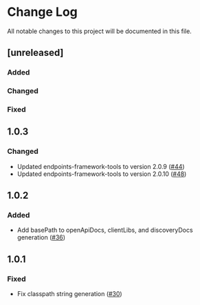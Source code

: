 # Change Log
All notable changes to this project will be documented in this file.
## [unreleased]

### Added

### Changed

### Fixed

## 1.0.3
### Changed
- Updated endpoints-framework-tools to version 2.0.9 ([#44](https://github.com/GoogleCloudPlatform/endpoints-framework-maven-plugin/pull/44))
- Updated endpoints-framework-tools to version 2.0.10 ([#48](https://github.com/GoogleCloudPlatform/endpoints-framework-maven-plugin/pull/48))

## 1.0.2
### Added
- Add basePath to openApiDocs, clientLibs, and discoveryDocs generation ([#36](https://github.com/GoogleCloudPlatform/endpoints-framework-maven-plugin/issues/36))

## 1.0.1
### Fixed
- Fix classpath string generation ([#30](https://github.com/GoogleCloudPlatform/endpoints-framework-maven-plugin/issues/30))
